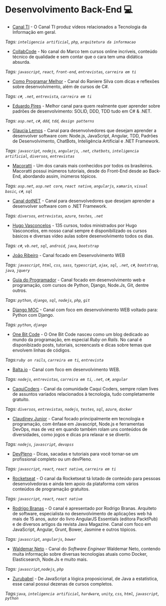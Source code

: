 # Desenvolvimento Back-End 💻

- [Canal TI](https://www.youtube.com/channel/UCEQ-nGDGFupHyta90z6hVNQ) - O Canal TI produz vídeos relacionados a Tecnologia da Informação em geral.

_Tags: `inteligencia artificial`, `php`, `arquitetura da informacao`_

- [CollabCode](https://bit.ly/2Q0llrh) - No canal do Marco tem cursos online incríveis, conteúdo técnico de qualidade e sem contar que o cara tem uma didática absurda.

_Tags: `javascript`, `react`, `front-end`, `entrevistas`, `carreira em ti`_

- [Como Programar Melhor](https://www.youtube.com/channel/UCwUtX5abMMaL8KkryVJx09w) - Canal do Raniere Silva com dicas e reflexões sobre desenvolvimento, além de cursos de C#.

_Tags: `c#`, `.net`, `entrevista`, `carreira em ti`_

- [Eduardo Pires](https://bit.ly/2rUu9W2) - Melhor canal para quem realmente quer aprender sobre padrões de desenvolvimento: SOLID, DDD, TDD tudo em C# & .NET.

_Tags: `asp.net`, `c#`, `ddd`, `tdd`, `design patterns`_

- [Glaucia Lemos](https://bit.ly/2LCZ9ms) - Canal para desenvolvedores que desejam aprender a desenvolver software com: Node.js, JavaScript, Angular, TDD, Padrões de Desenvolvimento, ChatBots, Inteligência Artificial e .NET Framework.

_Tags: `javascript`, `nodejs`, `angularjs`, `.net`, `chatbots`, `inteligencia artificial`, `diversos`, `entrevistas`_

- [Macoratti](https://bit.ly/2Lxk3Ds) - Um dos canais mais conhecidos por todos os brasileiros. Macoratti possui inúmeros tutoriais, desde do Front-End desde ao Back-End, abordando assim, inúmeros tópicos.

_Tags: `asp.net`, `asp.net core`, `react native`, `angularjs`, `xamarin`, `visual basic`, `c#`, `sql`_

- [Canal dotNET](https://bit.ly/2QOrkok) - Canal para desenvolvedores que desejam aprender a desenvolver software com o .NET Framework.

_Tags: `diversos`, `entrevistas`, `azure`, `testes`, `.net`_

- [Hugo Vasconcelos](https://bit.ly/2V9JwqH) - 135 cursos, todos ministrados por Hugo Vasconcelos, em nosso canal sempre é disponibilizado os cursos básicos e diversas vídeo aulas sobre desenvolvimento todos os dias.

_Tags: `c#`, `vb.net`, `sql`, `android`, `java`, `bootstrap`_

- [João Ribeiro](https://bit.ly/2CxTlb0) - Canal focado em Desenvolvimento WEB

_Tags: `javascript`, `html`, `css`, `sass`, `typescript`, `ajax`, `sql`, `.net`, `c#`, `bootstrap`, `java`, `jquery`_

- [Guia do Programador](https://bit.ly/2Bpb5CW) - Canal focado em desenvolvimento web e programação, com cursos de Python, Django, Node.Js, Git, dentre outros.

_Tags: `python`, `django`, `sql`, `nodejs`, `php`, `git`_

- [Django MOC](https://bit.ly/2d0b6CY) - Canal com foco em desenvolvimento WEB voltado para: Python com Django.

_Tags: `python`, `django`_

- [One Bit Code](https://bit.ly/2SlOajU) - O One Bit Code nasceu como um blog dedicado ao mundo da programação, em especial *Ruby on Rails*. No canal é disponibizado posts, tutoriais, screencasts e dicas sobre temas que envolvem linhas de códigos.

_Tags:`ruby on rails`, `carreira em ti`, `entrevista`_

- [Balta.io](https://bit.ly/2V4RBgF) - Canal com foco em desenvolvimento WEB.

_Tags: `nodejs`, `entrevistas`, `carreira em ti`, `.net`, `c#`, `angular`_

- [CaquiCoders](https://bit.ly/2V98I0I) - Canal da comunidade Caqui Coders, sempre rolam lives de assuntos variados relacionados à tecnologia, tudo completamente gratuito.

_Tags: `diversos`, `entrevistas`, `nodejs`, `testes`, `sql`, `azure`, `docker`_

- [Claudiney Junior](https://bit.ly/2EMlmxF) - Canal focado principalmente em tecnologia e programação, com ênfase em Javascript, Node.js e ferramentas DevOps, mas de vez em quando também rolam uns conteúdos de diversidades, como jogos e dicas pra relaxar e se divertir.

_Tags: `nodejs`, `javascript`, `devopss`_

- [DevPleno](https://bit.ly/2T755Xb) - Dicas, sacadas e tutoriais para você tornar-se um profissional completo ou um devPleno.

_Tags: `javascript`, `react`, `react native`, `carreira em ti`_

- [Rocketseat](https://bit.ly/2Tat9su) - O canal da Rocketseat tá lotado de conteúdo para pessoas desenvolvedoras e ainda tem apoio da plataforma com vários conteúdos de programação gratuitos.

_Tags: `javascript`, `react`, `react native`_

- [Rodrigo Branas](https://bit.ly/2QOC1Y2) - O canal é apresentado por Rodrigo Branas. Arquiteto de software, especialista no desenvolvimento de aplicações web há mais de 15 anos, autor do livro AngularJS Essentials (editora PacktPub) e de diversos artigos da revista Java Magazine. Canal com foco em JavaScript, Angular, Grunt, Bower, Jasmine e outros tópicos.

_Tags: `javascript`, `angularjs`, `bower`_

- [Waldemar Neto](https://bit.ly/2QMGXwm) - Canal do *Software Engineer* Waldemar Neto, contendo muita informação sobre diversas tecnologias atuais como Docker, Elasticsearch, Node.Js e muito mais.

_Tags: `javascript`,`nodejs`, `php`_

- [Zurubabel](https://www.youtube.com/channel/UCqWo_iZvIALqgmXkzJ8S0Sg) - De JavaScript a lógica proposicional, de Java a estatística, esse canal possui dezenas de cursos completos.

_Tags:`java`, `inteligencia artificial`, `hardware`, `unity`, `css`, `html`, `javascript`, `python`_